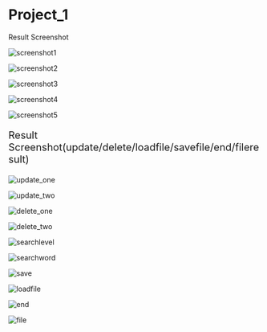 # Project_1
Result Screenshot

![screenshot1](https://user-images.githubusercontent.com/112672282/188872837-27fb2824-d7a1-42ad-a5d7-4abb317c2527.png)

![screenshot2](https://user-images.githubusercontent.com/112672282/188872848-5488f875-b68c-4d43-b478-a1ec2533a47a.png)

![screenshot3](https://user-images.githubusercontent.com/112672282/188872851-a132a8f1-2016-433e-ad88-8dfb434c729f.png)

![screenshot4](https://user-images.githubusercontent.com/112672282/188872853-63f5af4a-f266-4b7c-95b1-efce3c8f35ba.png)

![screenshot5](https://user-images.githubusercontent.com/112672282/188872858-0842df38-075d-4adf-b1bb-1078af0ffa80.png)

<p style="font-size:20px">Result Screenshot(update/delete/loadfile/savefile/end/fileresult)</p>

![update_one](https://user-images.githubusercontent.com/112672282/190207515-cb8a0231-f483-43a7-b3b8-80a0fcb11a77.png)

![update_two](https://user-images.githubusercontent.com/112672282/190207518-8cffeed1-9de5-4bdf-81ee-2ad5f5d4b0fc.png)

![delete_one](https://user-images.githubusercontent.com/112672282/190207562-7ec66509-e4ac-41c2-b5ce-308d3037165e.png)

![delete_two](https://user-images.githubusercontent.com/112672282/190207566-cfc30004-9aeb-4c0b-88fa-4cad4f29a64d.png)

![searchlevel](https://user-images.githubusercontent.com/112672282/190207585-65884ce8-8402-47d1-b85f-743b5ce82a0d.png)

![searchword](https://user-images.githubusercontent.com/112672282/190207588-09c57582-51d8-4352-96f2-30072aeed916.png)

![save](https://user-images.githubusercontent.com/112672282/190207582-40eecf2b-3f49-4661-b445-3051a1db83a6.png)

![loadfile](https://user-images.githubusercontent.com/112672282/190207580-6cbe199c-54e4-4785-a0fa-8932558948f4.png)

![end](https://user-images.githubusercontent.com/112672282/190207570-5ae2aac1-e1ab-4ee1-b00f-a8ffca534e24.png)

![file](https://user-images.githubusercontent.com/112672282/190207576-8559f56a-ab3f-4e9d-a0eb-65822e2a2861.png)
